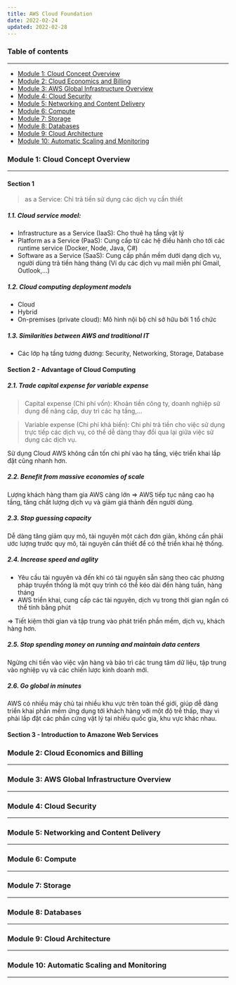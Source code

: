 ```yaml
---
title: AWS Cloud Foundation
date: 2022-02-24
updated: 2022-02-28
---
```





### Table of contents

------

* [Module 1: Cloud Concept Overview](#module-1-cloud-concept-overview)
* [Module 2: Cloud Economics and Billing](#module-2-cloud-economics-and-billing)
* [Module 3: AWS Global Infrastructure Overview](#module-3-aws-global-infrastructure-overview)
* [Module 4: Cloud Security](#module-4-cloud-security)
* [Module 5: Networking and Content Delivery](#module-5-networking-and-content-delivery)
* [Module 6: Compute](#module-6-compute)
* [Module 7: Storage](#module-7-storage)
* [Module 8: Databases](#module-8-databases)
* [Module 9: Cloud Architecture](#module-9-cloud-architecture)
* [Module 10: Automatic Scaling and Monitoring](#module-10-automatic-scaling-and-monitoring)




### Module 1: Cloud Concept Overview

------

#### Section 1

> as a Service: Chỉ trả tiền sử dụng các dịch vụ cần thiết

##### 1.1. Cloud service model:

* Infrastructure as a Service (IaaS): Cho thuê hạ tầng vật lý
* Platform as a Service (PaaS): Cung cấp từ các hệ điều hành cho tới các  runtime service (Docker, Node, Java, C#)
* Software as a Service (SaaS): Cung cấp phần mềm dưới dạng dịch vụ, người dùng trả tiền hàng tháng (Ví dụ các dịch vụ mail miễn phí Gmail, Outlook,...)

##### 1.2. Cloud computing deployment models

* Cloud
* Hybrid
* On-premises (private cloud): Mô hình nội bộ chỉ sở hữu bởi 1 tổ chức

##### 1.3. Similarities between AWS and traditional IT

- Các lớp hạ tầng tương đương: Security, Networking, Storage, Database

#### Section 2 - Advantage of Cloud Computing

##### 2.1. Trade capital expense for variable expense

> Capital expense (Chi phí vốn): Khoản tiền công ty, doanh nghiệp sử dụng để nâng cấp, duy trì các hạ tầng,...

> Variable expense (Chi phí khả biến): Chi phí trả tiền cho việc sử dụng trực tiếp các dịch vụ, có thể dễ dàng thay đổi qua lại giữa việc sử dụng các dịch vụ.

Sử dụng Cloud AWS không cần tốn chi phí vào hạ tầng, việc triển khai lắp đặt cũng nhanh hơn.

##### 2.2. Benefit from massive economies of scale

Lượng khách hàng tham gia AWS càng lớn => AWS tiếp tục nâng cao hạ tầng, tăng chất lượng dịch vụ và giảm giá thành đến người dùng.

##### 2.3. Stop guessing capacity

Dễ dàng tăng giảm quy mô, tài nguyên một cách đơn giản, không cần phải ước lượng trước quy mô, tài nguyên cần thiết để có thể triển khai hệ thống.

##### 2.4. Increase speed and aglity

- Yêu cầu tài nguyên và đến khi có tài nguyên sẵn sàng theo các phương  pháp truyền thống là một quy trình có thể kéo dài đến hàng tuần, hàng tháng
- AWS triển khai, cung cấp các tài nguyên, dịch vụ trong thời gian ngắn có thể tính bằng phút

=> Tiết kiệm thời gian và tập trung vào phát triển phần mềm, dịch vụ, khách hàng hơn.

##### 2.5. Stop spending money on running and maintain data centers

Ngừng chi tiền vào việc vận hàng và bảo trì các trung tâm dữ liệu, tập trung vào nghiệp vụ và các chiến lược kinh doanh mới.

##### 2.6. Go global in minutes

AWS có nhiều máy chủ tại nhiều khu vực trên toàn thế giới, giúp dễ dàng triển khai phần mềm ứng dụng tới khách hàng với một độ trễ thấp, thay vì phải lắp đặt các phần cứng vật lý tại nhiều quốc gia, khu vực khác nhau.

#### Section 3 - Introduction to Amazone Web Services





### Module 2: Cloud Economics and Billing

------









### Module 3: AWS Global Infrastructure Overview

------







### Module 4: Cloud Security

------





### Module 5: Networking and Content Delivery

------





### Module 6: Compute

------





### Module 7: Storage

------





### Module 8: Databases

------





### Module 9: Cloud Architecture

------





### Module 10: Automatic Scaling and Monitoring
------
